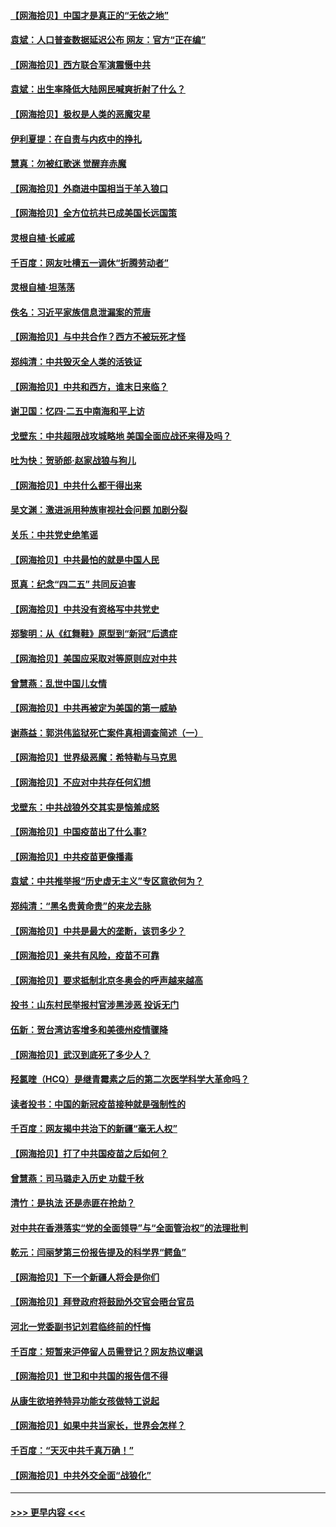 #### [【网海拾贝】中国才是真正的“无依之地”](../pages/nsc993/n12915845.md?t=04302201) 
#### [袁斌：人口普查数据延迟公布 网友：官方“正在编”](../pages/nsc993/n12915748.md?t=04302201) 
#### [【网海拾贝】西方联合军演震慑中共](../pages/nsc993/n12913466.md?t=04302201) 
#### [袁斌：出生率降低大陆网民喊爽折射了什么？](../pages/nsc993/n12913365.md?t=04302201) 
#### [【网海拾贝】极权是人类的恶魔灾星](../pages/nsc993/n12910697.md?t=04302201) 
#### [伊利夏提：在自责与内疚中的挣扎](../pages/nsc993/n12910493.md?t=04302201) 
#### [慧真：勿被红歌迷 觉醒弃赤魔](../pages/nsc993/n12910485.md?t=04302201) 
#### [【网海拾贝】外商进中国相当于羊入狼口](../pages/nsc993/n12908274.md?t=04302201) 
#### [【网海拾贝】全方位抗共已成美国长远国策](../pages/nsc993/n12906878.md?t=04302201) 
#### [灵根自植‧长戚戚](../pages/nsc993/n12905585.md?t=04302201) 
#### [千百度：网友吐槽五一调休“折腾劳动者”](../pages/nsc993/n12905934.md?t=04302201) 
#### [灵根自植‧坦荡荡](../pages/nsc993/n12905562.md?t=04302201) 
#### [佚名：习近平家族信息泄漏案的荒唐](../pages/nsc993/n12904705.md?t=04302201) 
#### [【网海拾贝】与中共合作？西方不被玩死才怪](../pages/nsc993/n12903873.md?t=04302201) 
#### [郑纯清：中共毁灭全人类的活铁证](../pages/nsc993/n12903785.md?t=04302201) 
#### [【网海拾贝】中共和西方，谁末日来临？](../pages/nsc993/n12903482.md?t=04302201) 
#### [谢卫国：忆四‧二五中南海和平上访](../pages/nsc993/n12902192.md?t=04302201) 
#### [戈壁东：中共超限战攻城略地 美国全面应战还来得及吗？](../pages/nsc993/n12902297.md?t=04302201) 
#### [吐为快：贺骄郎‧赵家战狼与狗儿](../pages/nsc993/n12902280.md?t=04302201) 
#### [【网海拾贝】中共什么都干得出来](../pages/nsc993/n12897500.md?t=04302201) 
#### [吴文渊：激进派用种族审视社会问题 加剧分裂](../pages/nsc993/n12893881.md?t=04302201) 
#### [关乐：中共党史绝笔谣](../pages/nsc993/n12897270.md?t=04302201) 
#### [【网海拾贝】中共最怕的就是中国人民](../pages/nsc993/n12894705.md?t=04302201) 
#### [觅真：纪念“四二五” 共同反迫害](../pages/nsc993/n12894553.md?t=04302201) 
#### [【网海拾贝】中共没有资格写中共党史](../pages/nsc993/n12892231.md?t=04302201) 
#### [郑黎明：从《红舞鞋》原型到“新冠”后遗症](../pages/nsc993/n12890469.md?t=04302201) 
#### [【网海拾贝】美国应采取对等原则应对中共](../pages/nsc993/n12889176.md?t=04302201) 
#### [曾慧燕：乱世中国儿女情](../pages/nsc993/n12887931.md?t=04302201) 
#### [【网海拾贝】中共再被定为美国的第一威胁](../pages/nsc993/n12887580.md?t=04302201) 
#### [谢燕益：郭洪伟监狱死亡案件真相调查简述（一）](../pages/nsc993/n12885648.md?t=04302201) 
#### [【网海拾贝】世界级恶魔：希特勒与马克思](../pages/nsc993/n12884062.md?t=04302201) 
#### [【网海拾贝】不应对中共存任何幻想](../pages/nsc993/n12881460.md?t=04302201) 
#### [戈壁东：中共战狼外交其实是恼羞成怒](../pages/nsc993/n12880392.md?t=04302201) 
#### [【网海拾贝】中国疫苗出了什么事?](../pages/nsc993/n12879124.md?t=04302201) 
#### [【网海拾贝】中共疫苗更像播毒](../pages/nsc993/n12876631.md?t=04302201) 
#### [袁斌：中共推举报“历史虚无主义”专区意欲何为？](../pages/nsc993/n12876530.md?t=04302201) 
#### [郑纯清：“黑名贵黄命贵”的来龙去脉](../pages/nsc993/n12875589.md?t=04302201) 
#### [【网海拾贝】中共是最大的垄断，该罚多少？](../pages/nsc993/n12874006.md?t=04302201) 
#### [【网海拾贝】亲共有风险，疫苗不可靠](../pages/nsc993/n12872224.md?t=04302201) 
#### [【网海拾贝】要求抵制北京冬奥会的呼声越来越高](../pages/nsc993/n12868962.md?t=04302201) 
#### [投书：山东村民举报村官涉黑涉恶 投诉无门](../pages/nsc993/n12869726.md?t=04302201) 
#### [伍新：贺台湾访客增多和美德州疫情骤降](../pages/nsc993/n12865651.md?t=04302201) 
#### [【网海拾贝】武汉到底死了多少人？](../pages/nsc993/n12863707.md?t=04302201) 
#### [羟氯喹（HCQ）是继青霉素之后的第二次医学科学大革命吗？](../pages/nsc993/n12638564.md?t=04302201) 
#### [读者投书：中国的新冠疫苗接种就是强制性的](../pages/nsc993/n12859932.md?t=04302201) 
#### [千百度：网友揭中共治下的新疆“毫无人权”](../pages/nsc993/n12858385.md?t=04302201) 
#### [【网海拾贝】打了中共国疫苗之后如何？](../pages/nsc993/n12857866.md?t=04302201) 
#### [曾慧燕：司马璐走入历史 功载千秋](../pages/nsc993/n12856996.md?t=04302201) 
#### [清竹：是执法 还是赤匪在抢劫？](../pages/nsc993/n12856952.md?t=04302201) 
#### [对中共在香港落实“党的全面领导”与“全面管治权”的法理批判](../pages/nsc993/n12856929.md?t=04302201) 
#### [乾元：闫丽梦第三份报告提及的科学界“鳄鱼”](../pages/nsc993/n12855985.md?t=04302201) 
#### [【网海拾贝】下一个新疆人将会是你们](../pages/nsc993/n12855864.md?t=04302201) 
#### [【网海拾贝】拜登政府将鼓励外交官会晤台官员](../pages/nsc993/n12853615.md?t=04302201) 
#### [河北一党委副书记刘君临终前的忏悔](../pages/nsc993/n12849420.md?t=04302201) 
#### [千百度：短暂来沪停留人员需登记？网友热议嘲讽](../pages/nsc993/n12853497.md?t=04302201) 
#### [【网海拾贝】世卫和中共国的报告信不得](../pages/nsc993/n12850902.md?t=04302201) 
#### [从康生欲培养特异功能女孩做特工说起](../pages/nsc993/n12849289.md?t=04302201) 
#### [【网海拾贝】如果中共当家长，世界会怎样？](../pages/nsc993/n12848436.md?t=04302201) 
#### [千百度：“天灭中共千真万确！”](../pages/nsc993/n12845659.md?t=04302201) 
#### [【网海拾贝】中共外交全面“战狼化”](../pages/nsc993/n12845607.md?t=04302201) 

----
#### [ >>> 更早内容 <<< ](../indexes/nsc993-earlier.md)
